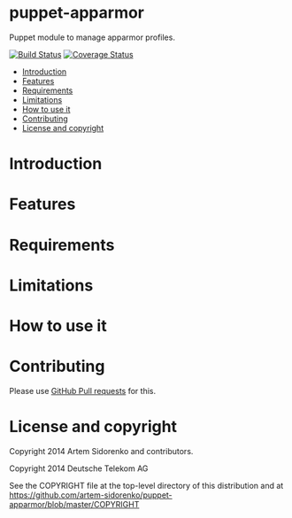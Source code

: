 puppet-apparmor
===============
Puppet module to manage apparmor profiles.

[![Build Status](https://travis-ci.org/artem-sidorenko/puppet-apparmor.svg?branch=master)](https://travis-ci.org/artem-sidorenko/puppet-apparmor)
[![Coverage Status](https://coveralls.io/repos/artem-sidorenko/puppet-apparmor/badge.png?branch=master)](https://coveralls.io/r/artem-sidorenko/puppet-apparmor?branch=master)

* [Introduction](#introduction)
* [Features](#features)
* [Requirements](#requirements)
* [Limitations](#limitations)
* [How to use it](#how-to-use-it)
* [Contributing](#contributing)
* [License and copyright](#license-and-copyright)

Introduction
============

Features
========

Requirements
============

Limitations
===========

How to use it
=============

Contributing
============

Please use [GitHub Pull requests][github_pullreq] for this.


License and copyright
=====================
Copyright 2014 Artem Sidorenko and contributors.

Copyright 2014 Deutsche Telekom AG

See the COPYRIGHT file at the top-level directory of this distribution
and at https://github.com/artem-sidorenko/puppet-apparmor/blob/master/COPYRIGHT

[github_pullreq]: https://help.github.com/articles/using-pull-request
